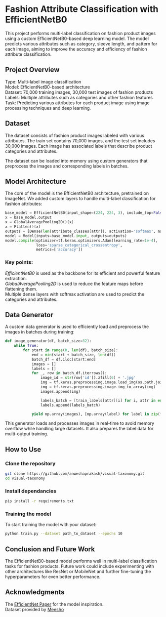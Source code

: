 # Fashion Attribute Classification with EfficientNetB0
This project performs multi-label classification on fashion product images using a custom EfficientNetB0-based deep learning model. The model predicts various attributes such as category, sleeve length, and pattern for each image, aiming to improve the accuracy and efficiency of fashion attribute classification.  

## Project Overview
Type: Multi-label image classification  
Model: EfficientNetB0-based architecture  
Dataset: 70,000 training images, 30,000 test images of fashion products  
Labels: Multiple attributes such as categories and other fashion features  
Task: Predicting various attributes for each product image using image processing techniques and deep learning.  
## Dataset
The dataset consists of fashion product images labeled with various attributes. The train set contains 70,000 images, and the test set includes 30,000 images. Each image has associated labels that describe product categories and attributes.  
  
The dataset can be loaded into memory using custom generators that preprocess the images and corresponding labels in batches.
  
## Model Architecture
The core of the model is the EfficientNetB0 architecture, pretrained on ImageNet. We added custom layers to handle multi-label classification for fashion attributes:  

```python
base_model = EfficientNetB0(input_shape=(224, 224, 3), include_top=False, weights='imagenet')
x = base_model.output
x = GlobalAveragePooling2D()(x)
x = Flatten()(x)
outputs = [Dense(len(attribute_classes[attr]), activation='softmax', name=attr) for attr in attribute_classes]
model = Model(inputs=base_model.input, outputs=outputs)
model.compile(optimizer=tf.keras.optimizers.Adam(learning_rate=1e-4),
              loss='sparse_categorical_crossentropy',
              metrics=['accuracy'])
```
### Key points:
*EfficientNetB0* is used as the backbone for its efficient and powerful feature extraction.  
*GlobalAveragePooling2D* is used to reduce the feature maps before flattening them.  
Multiple dense layers with softmax activation are used to predict the categories and attributes.  
  
## Data Generator
A custom data generator is used to efficiently load and preprocess the images in batches during training:  
```python
def image_generator(df, batch_size=32):
    while True:
        for start in range(0, len(df), batch_size):
            end = min(start + batch_size, len(df))
            batch_df = df.iloc[start:end]
            images = []
            labels = []
            for _, row in batch_df.iterrows():
                image_id = str(row['id']).zfill(6) + '.jpg'
                img = tf.keras.preprocessing.image.load_img(os.path.join(train_image_dir, image_id), target_size=(224, 224))
                img = tf.keras.preprocessing.image.img_to_array(img)
                images.append(img)

                labels_batch = [train_labels[attr][i] for i, attr in enumerate(attribute_classes.keys())]
                labels.append(labels_batch)

            yield np.array(images), [np.array(label) for label in zip(*labels)]
```
This generator loads and processes images in real-time to avoid memory overflow while handling large datasets. It also prepares the label data for multi-output training.  

## How to Use
### Clone the repository
```bash
git clone https://github.com/anweshaprakash/visual-taxonomy.git
cd visual-taxonomy
```
### Install dependancies
```bash
pip install -r requirements.txt
```
### Training the model
To start training the model with your dataset:
```bash
python train.py --dataset path_to_dataset --epochs 10
```
## Conclusion and Future Work
The EfficientNetB0-based model performs well in multi-label classification tasks for fashion products. Future work could include experimenting with other architectures like ResNet or MobileNet and further fine-tuning the hyperparameters for even better performance.

## Acknowledgments
The [EfficientNet Paper](https://arxiv.org/abs/1905.11946) for the model inspiration.  
Dataset provided by [Meesho](https://www.meesho.com/)

